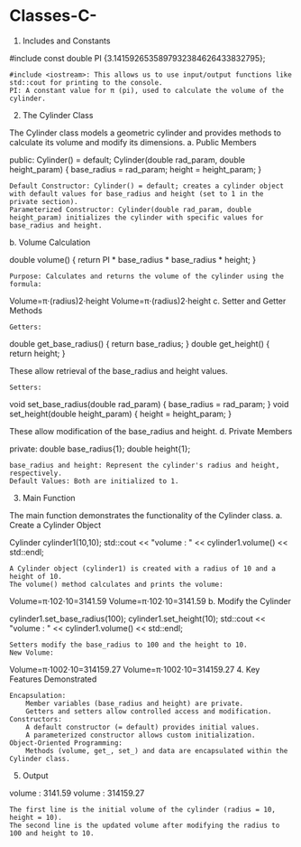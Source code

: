 # Classes-C-

1. Includes and Constants

#include <iostream>
const double PI {3.1415926535897932384626433832795};

    #include <iostream>: This allows us to use input/output functions like std::cout for printing to the console.
    PI: A constant value for π (pi), used to calculate the volume of the cylinder.

2. The Cylinder Class

The Cylinder class models a geometric cylinder and provides methods to calculate its volume and modify its dimensions.
a. Public Members

public:
    Cylinder() = default;
    Cylinder(double rad_param, double height_param) {
        base_radius = rad_param;
        height = height_param;
    }

    Default Constructor: Cylinder() = default; creates a cylinder object with default values for base_radius and height (set to 1 in the private section).
    Parameterized Constructor: Cylinder(double rad_param, double height_param) initializes the cylinder with specific values for base_radius and height.

b. Volume Calculation

double volume() {
    return PI * base_radius * base_radius * height;
}

    Purpose: Calculates and returns the volume of the cylinder using the formula:

Volume=π⋅(radius)2⋅height
Volume=π⋅(radius)2⋅height
c. Setter and Getter Methods

    Getters:

double get_base_radius() {
    return base_radius;
}
double get_height() {
    return height;
}

These allow retrieval of the base_radius and height values.

    Setters:

void set_base_radius(double rad_param) {
    base_radius = rad_param;
}
void set_height(double height_param) {
    height = height_param;
}

These allow modification of the base_radius and height.
d. Private Members

private:
    double base_radius{1};
    double height{1};

    base_radius and height: Represent the cylinder's radius and height, respectively.
    Default Values: Both are initialized to 1.

3. Main Function

The main function demonstrates the functionality of the Cylinder class.
a. Create a Cylinder Object

Cylinder cylinder1(10,10);
std::cout << "volume : " << cylinder1.volume() << std::endl;

    A Cylinder object (cylinder1) is created with a radius of 10 and a height of 10.
    The volume() method calculates and prints the volume:

Volume=π⋅102⋅10=3141.59
Volume=π⋅102⋅10=3141.59
b. Modify the Cylinder

cylinder1.set_base_radius(100);
cylinder1.set_height(10);
std::cout << "volume : " << cylinder1.volume() << std::endl;

    Setters modify the base_radius to 100 and the height to 10.
    New Volume:

Volume=π⋅1002⋅10=314159.27
Volume=π⋅1002⋅10=314159.27
4. Key Features Demonstrated

    Encapsulation:
        Member variables (base_radius and height) are private.
        Getters and setters allow controlled access and modification.
    Constructors:
        A default constructor (= default) provides initial values.
        A parameterized constructor allows custom initialization.
    Object-Oriented Programming:
        Methods (volume, get_, set_) and data are encapsulated within the Cylinder class.

5. Output

volume : 3141.59
volume : 314159.27

    The first line is the initial volume of the cylinder (radius = 10, height = 10).
    The second line is the updated volume after modifying the radius to 100 and height to 10.

